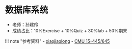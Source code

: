 # 数据库系统
- 老师：孙建伶
- 成绩占比：10%Exercise + 10%Quiz + 30%lab + 50%期末


<!-- prettier-ignore-start -->
!!! note "参考资料"
    - [xiaojiaolong](https://zhang-each.github.io/My-CS-Notebook/DB/)
    - [CMU 15-445/645](https://15445.courses.cs.cmu.edu/fall2020/)
<!-- prettier-ignore-end -->